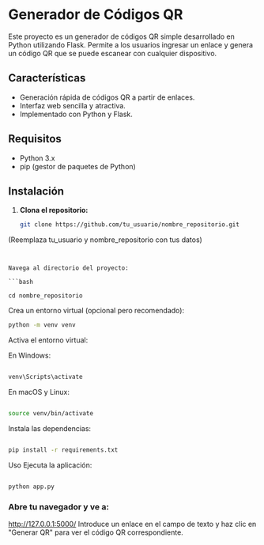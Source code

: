 # Generador de Códigos QR

Este proyecto es un generador de códigos QR simple desarrollado en Python utilizando Flask. Permite a los usuarios ingresar un enlace y genera un código QR que se puede escanear con cualquier dispositivo.

## Características

- Generación rápida de códigos QR a partir de enlaces.
- Interfaz web sencilla y atractiva.
- Implementado con Python y Flask.

## Requisitos

- Python 3.x
- pip (gestor de paquetes de Python)

## Instalación

1. **Clona el repositorio:**

   ```bash
   git clone https://github.com/tu_usuario/nombre_repositorio.git
(Reemplaza tu_usuario y nombre_repositorio con tus datos)
```


Navega al directorio del proyecto:

```bash

cd nombre_repositorio
```
Crea un entorno virtual (opcional pero recomendado):
    
```bash
python -m venv venv
```
Activa el entorno virtual:

En Windows:

```bash

venv\Scripts\activate
```
En macOS y Linux:

```bash

source venv/bin/activate
```
Instala las dependencias:

```bash

pip install -r requirements.txt
```
Uso
Ejecuta la aplicación:

```bash

python app.py
```

### Abre tu navegador y ve a:


http://127.0.0.1:5000/
Introduce un enlace en el campo de texto y haz clic en "Generar QR" para ver el código QR correspondiente.